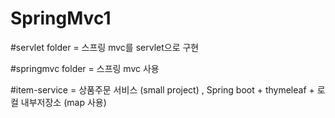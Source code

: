 # SpringMvc1

#servlet folder =  스프링 mvc를 servlet으로 구현

#springmvc folder = 스프링 mvc 사용

#item-service =  상품주문 서비스 (small project) , Spring boot + thymeleaf + 로컬 내부저장소 (map 사용)